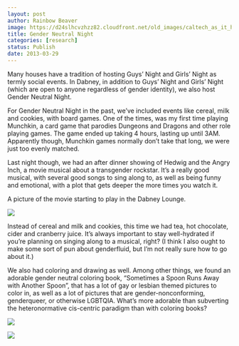 ```yaml
---
layout: post
author: Rainbow Beaver
image: https://d24slhcvzhzz82.cloudfront.net/old_images/caltech_as_it_happens/6a0105349b8251970b017d424a3496970c.jpg
title: Gender Neutral Night
categories: [research]
status: Publish
date: 2013-03-29
---
```



Many houses have a tradition of hosting Guys’ Night and Girls’ Night as termly social events. In Dabney, in addition to Guys’ Night and Girls’ Night (which are open to anyone regardless of gender identity), we also host Gender Neutral Night.

For Gender Neutral Night in the past, we’ve included events like cereal, milk and cookies, with board games. One of the times, was my first time playing Munchkin, a card game that parodies Dungeons and Dragons and other role playing games. The game ended up taking 4 hours, lasting up until 3AM. Apparently though, Munchkin games normally don’t take that long, we were just too evenly matched.

Last night though, we had an after dinner showing of Hedwig and the Angry Inch, a movie musical about a transgender rockstar. It’s a really good musical, with several good songs to sing along to, as well as being funny and emotional, with a plot that gets deeper the more times you watch it. 

A picture of the movie starting to
play in the Dabney Lounge.


![](https://d24slhcvzhzz82.cloudfront.net/old_images/caltech_as_it_happens/6a0105349b8251970b017c381b0c41970b.jpg)

Instead of cereal and milk and cookies, this time we had tea, hot chocolate, cider and cranberry juice. It’s always important to stay well-hydrated if you’re planning on singing along to a musical, right? (I think I also ought to make some sort of pun about genderfluid, but I’m not really sure how to go about it.)

We also had coloring and drawing as well. Among other things, we found an adorable gender neutral coloring book, “Sometimes a Spoon Runs Away with Another Spoon”, that has a lot of gay or lesbian themed pictures to color in, as well as a lot of pictures that are gender-nonconforming, genderqueer, or otherwise LGBTQIA. What’s more adorable than subverting the heteronormative cis-centric paradigm than with coloring books?


![](https://d24slhcvzhzz82.cloudfront.net/old_images/caltech_as_it_happens/6a0105349b8251970b017c381b0cfe970b.jpg)

![](https://d24slhcvzhzz82.cloudfront.net/old_images/caltech_as_it_happens/6a0105349b8251970b017d424a3683970c.jpg)
